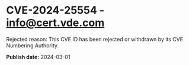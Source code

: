 # CVE-2024-25554 - info@cert.vde.com

Rejected reason: This CVE ID has been rejected or withdrawn by its CVE Numbering Authority.

**Publish date:** 2024-03-01
